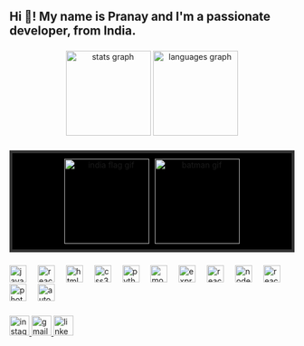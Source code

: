<h2 align="left">Hi 👋! My name is Pranay and I'm a passionate developer, from India.</h2>

###

<div align="center">
  <img src="https://github-readme-stats.vercel.app/api?username=pranays20&hide_title=false&hide_rank=false&show_icons=true&include_all_commits=true&count_private=true&disable_animations=false&theme=dracula&locale=en&hide_border=false" height="150" alt="stats graph"  />
  <img src="https://github-readme-stats.vercel.app/api/top-langs?username=pranays20&locale=en&hide_title=false&layout=compact&card_width=320&langs_count=5&theme=dracula&hide_border=false" height="150" alt="languages graph"  />
</div>

###

<div align="center" style="border: 5px solid #333; padding: 10px; display: flex; justify-content: center; gap: 10px; background-color: #000;">
  <img height="150" src="https://media.giphy.com/media/3TYuocrjKLFC9tuszs/giphy.gif?cid=790b7611hxhczvdzrji8zvyct3akdn7srldcf3twomvkn1yy&ep=v1_gifs_search&rid=giphy.gif&ct=g" alt="india flag gif" />

<img height="150" src="https://media.giphy.com/media/oMLJaPmbUnoC4/giphy.gif?cid=790b7611gz0svsa2ehlkt1xaejz4akie0ll0yojq8qx8ol4s&ep=v1_gifs_search&rid=giphy.gif&ct=g" alt="batman gif" />


  
</div>

###

<div align="left">
  <img src="https://cdn.jsdelivr.net/gh/devicons/devicon/icons/javascript/javascript-original.svg" height="30" alt="javascript logo"  />
  <img width="12" />
  <img src="https://cdn.jsdelivr.net/gh/devicons/devicon/icons/react/react-original.svg" height="30" alt="react logo"  />
  <img width="12" />
  <img src="https://cdn.jsdelivr.net/gh/devicons/devicon/icons/html5/html5-original.svg" height="30" alt="html5 logo"  />
  <img width="12" />
  <img src="https://cdn.jsdelivr.net/gh/devicons/devicon/icons/css3/css3-original.svg" height="30" alt="css3 logo"  />
  <img width="12" />
  <img src="https://cdn.jsdelivr.net/gh/devicons/devicon/icons/python/python-original.svg" height="30" alt="python logo"  />
  <img width="12" />
  <img src="https://cdn.jsdelivr.net/gh/devicons/devicon/icons/mongodb/mongodb-original.svg" height="30" alt="mongodb logo" />
  <img width="12" />
  <img src="https://cdn.jsdelivr.net/gh/devicons/devicon/icons/express/express-original.svg" height="30" alt="express logo" />
  <img width="12" />
  <img src="https://cdn.jsdelivr.net/gh/devicons/devicon/icons/react/react-original.svg" height="30" alt="react logo" />
  <img width="12" />
  <img src="https://cdn.jsdelivr.net/gh/devicons/devicon/icons/nodejs/nodejs-original.svg" height="30" alt="nodejs logo" />
  <img width="12" />
  <img src="https://imgs.search.brave.com/1MF8_qjBBzQecDwEmEcDXw-1X8YnTokWN6NdnGp3cR8/rs:fit:860:0:0:0/g:ce/aHR0cHM6Ly93d3cu/cG5nYWxsLmNvbS93/cC1jb250ZW50L3Vw/bG9hZHMvMjAxNi8w/NS9NeVNRTC1Mb2dv/LnBuZw" height="30" alt="react logo" />
  <img width="12" />
  <img src="https://imgs.search.brave.com/YF5Dj8ub1hS7U9mX5FfGpuq-y0tOu8lBD0DRNI8MEI0/rs:fit:860:0:0:0/g:ce/aHR0cHM6Ly9sb2dv/ZG93bmxvYWQub3Jn/L3dwLWNvbnRlbnQv/dXBsb2Fkcy8yMDE5/LzEwL2Fkb2JlLXBo/b3Rvc2hvcC1sb2dv/LTAucG5n" height="30" alt="photoshop logo" />
  <img width="12" />
   <img src="https://imgs.search.brave.com/VmYWI7AY3qQHUWplwjrXdA-ty95jUSpIXCW6wlc_CZ4/rs:fit:860:0:0:0/g:ce/aHR0cHM6Ly9zdHls/ZXMucmVkZGl0bWVk/aWEuY29tL3Q1XzJy/b2RsL3N0eWxlcy9j/b21tdW5pdHlJY29u/X3BqMmY4M3RvZWNp/NzEucG5n" height="30" alt="autohotkey logo" />
</div>

###

<div align="left">
  <a href="https://www.instagram.com/_praanayshinde?igsh=eGY4M2NxdnVmanBh">
    <img src="https://img.shields.io/static/v1?message=Instagram&logo=instagram&label=&color=E4405F&logoColor=white&labelColor=&style=for-the-badge" height="35" alt="instagram logo" />
  </a>
  <a href="mailto:pranayshinde202004@gmail.com">
    <img src="https://img.shields.io/static/v1?message=Gmail&logo=gmail&label=&color=D14836&logoColor=white&labelColor=&style=for-the-badge" height="35" alt="gmail logo" />
  </a>
  <a href="https://www.linkedin.com/in/shindepranay-773987322?utm_source=share&utm_campaign=share_via&utm_content=profile&utm_medium=android_app">
    <img src="https://img.shields.io/static/v1?message=LinkedIn&logo=linkedin&label=&color=0077B5&logoColor=white&labelColor=&style=for-the-badge" height="35" alt="linkedin logo" />
  </a>
</div>
